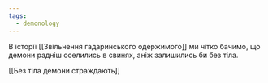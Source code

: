 ```yaml
---
tags:
  - demonology
---
```

В історії [[Звільнення гадаринського одержимого]] ми чітко бачимо, що демони радніш оселились в свинях, аніж залишились би без тіла.

[[Без тіла демони страждають]]